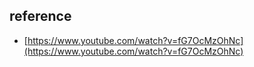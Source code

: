 ## reference

* [https://www.youtube.com/watch?v=fG7OcMzOhNc](https://www.youtube.com/watch?v=fG7OcMzOhNc)